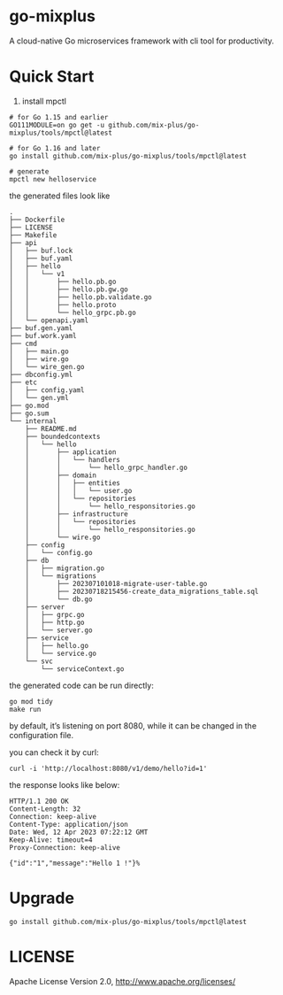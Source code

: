 # go-mixplus
A cloud-native Go microservices framework with cli tool for productivity.

# Quick Start
1. install mpctl
```
# for Go 1.15 and earlier
GO111MODULE=on go get -u github.com/mix-plus/go-mixplus/tools/mpctl@latest

# for Go 1.16 and later
go install github.com/mix-plus/go-mixplus/tools/mpctl@latest

# generate 
mpctl new helloservice
```
the generated files look like

```
.
├── Dockerfile
├── LICENSE
├── Makefile
├── api
│   ├── buf.lock
│   ├── buf.yaml
│   ├── hello
│   │   └── v1
│   │       ├── hello.pb.go
│   │       ├── hello.pb.gw.go
│   │       ├── hello.pb.validate.go
│   │       ├── hello.proto
│   │       └── hello_grpc.pb.go
│   └── openapi.yaml
├── buf.gen.yaml
├── buf.work.yaml
├── cmd
│   ├── main.go
│   ├── wire.go
│   └── wire_gen.go
├── dbconfig.yml
├── etc
│   ├── config.yaml
│   └── gen.yml
├── go.mod
├── go.sum
└── internal
    ├── README.md
    ├── boundedcontexts
    │   └── hello
    │       ├── application
    │       │   └── handlers
    │       │       └── hello_grpc_handler.go
    │       ├── domain
    │       │   ├── entities
    │       │   │   └── user.go
    │       │   └── repositories
    │       │       └── hello_responsitories.go
    │       ├── infrastructure
    │       │   └── repositories
    │       │       └── hello_responsitories.go
    │       └── wire.go
    ├── config
    │   └── config.go
    ├── db
    │   ├── migration.go
    │   └── migrations
    │       ├── 202307101018-migrate-user-table.go
    │       ├── 20230718215456-create_data_migrations_table.sql
    │       └── db.go
    ├── server
    │   ├── grpc.go
    │   ├── http.go
    │   └── server.go
    ├── service
    │   ├── hello.go
    │   └── service.go
    └── svc
        └── serviceContext.go
```

the generated code can be run directly:

```
go mod tidy
make run
```

by default, it’s listening on port 8080, while it can be changed in the configuration file.

you can check it by curl:

```
curl -i 'http://localhost:8080/v1/demo/hello?id=1'
```
the response looks like below:

```
HTTP/1.1 200 OK
Content-Length: 32
Connection: keep-alive
Content-Type: application/json
Date: Wed, 12 Apr 2023 07:22:12 GMT
Keep-Alive: timeout=4
Proxy-Connection: keep-alive

{"id":"1","message":"Hello 1 !"}%
```

# Upgrade

```
go install github.com/mix-plus/go-mixplus/tools/mpctl@latest
```

# LICENSE
Apache License Version 2.0, http://www.apache.org/licenses/
